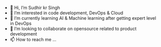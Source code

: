 - 👋 Hi, I’m Sudhir kr Singh
- 👀 I’m interested in code development, DevOps & Cloud 
- 🌱 I’m currently learning AI & Machine learning after getting expert level in DevOps 
- 💞️ I’m looking to collaborate on opensource related to product development 
- 📫 How to reach me ...

<!---
sssingh73/sssingh73 is a ✨ special ✨ repository because its `README.md` (this file) appears on your GitHub profile.
You can click the Preview link to take a look at your changes.
--->
